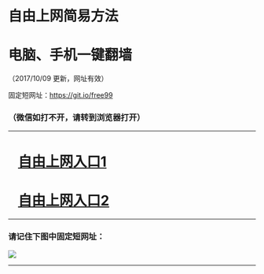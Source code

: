﻿# 自由上网简易方法

# 电脑、手机一键翻墙

（2017/10/09 更新，网址有效）

固定短网址：https://git.io/free99

### （微信如打不开，请转到浏览器打开）


***





# &nbsp;&nbsp; <a href="http://ft22505016.fwq-tz-1001.info/fwqtz01.html?t=100900125682 " target="_blank">自由上网入口1</a>
# &nbsp;&nbsp; <a href="http://ft2361312783.fwq-tz-1002.info/fwqtz02.html?t=100900126760 " target="_blank">自由上网入口2</a>
***

### 请记住下图中固定短网址：

<img src="https://s3-us-west-2.amazonaws.com/fwq-1001/yjfq-20170905okok.png" /> 


***

